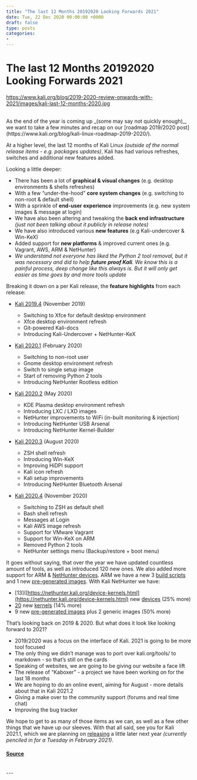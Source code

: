```yaml
---
title: "The last 12 Months 20192020 Looking Forwards 2021"
date: Tue, 22 Dec 2020 00:00:00 +0000
draft: false
type: posts
categories: 
- 
---
```

# The last 12 Months 20192020 Looking Forwards 2021
https://www.kali.org/blog/2019-2020-review-onwards-with-2021/images/kali-last-12-months-2020.jpg
<br/>

<br/>
As the end of the year is coming up _(some may say not quickly enough)_, we want to take a few minutes and recap on our [roadmap 2019/2020 post](https://www.kali.org/blog/kali-linux-roadmap-2019-2020/).

At a higher level, the last 12 months of Kali Linux _(outside of the normal release items - e.g. packages updates)_, Kali has had various refreshes, switches and additional new features added.

Looking a little deeper:

-   There has been a lot of **graphical & visual changes** (e.g. desktop environments & shells refreshes)
-   With a few “under-the-hood” **core system changes** (e.g. switching to non-root & default shell)
-   With a sprinkle of **end-user experience** improvements (e.g. new system images & message at login)
-   We have also been altering and tweaking the **back end infrastructure** _(just not been talking about it publicly in release notes)_
-   We have also introduced various **new features** (e.g Kali-undercover & Win-KeX)
-   Added support for **new platforms** & improved current ones (e.g. Vagrant, AWS, ARM & NetHunter)
-   _We understand not everyone has liked the Python 2 tool removal, but it was necessary and did to help **future proof Kali**. We know this is a painful process, deep change like this always is. But it will only get easier as time goes by and more tools update_

Breaking it down on a per Kali release, the **feature highlights** from each release:

-   [Kali 2019.4](https://www.kali.org/blog/kali-linux-2019-4-release/) (November 2019)
    
    -   Switching to Xfce for default desktop environment
    -   Xfce desktop environment refresh
    -   Git-powered Kali-docs
    -   Introducing Kali-Undercover + NetHunter-KeX
-   [Kali 2020.1](https://www.kali.org/blog/kali-linux-2020-1-release/) (February 2020)
    
    -   Switching to non-root user
    -   Gnome desktop environment refresh
    -   Switch to single setup image
    -   Start of removing Python 2 tools
    -   Introducing NetHunter Rootless edition
-   [Kali 2020.2](https://www.kali.org/blog/kali-linux-2020-2-release/) (May 2020)
    
    -   KDE Plasma desktop environment refresh
    -   Introducing LXC / LXD images
    -   NetHunter improvements to WiFi (in-built monitoring & injection)
    -   Introducing NetHunter USB Arsenal
    -   Introducing NetHunter Kernel-Builder
-   [Kali 2020.3](https://www.kali.org/blog/kali-linux-2020-3-release/) (August 2020)
    
    -   ZSH shell refresh
    -   Introducing Win-KeX
    -   Improving HiDPI support
    -   Kali icon refresh
    -   Kali setup improvements
    -   Introducing NetHunter Bluetooth Arsenal
-   [Kali 2020.4](https://www.kali.org/blog/kali-linux-2020-4-release/) (November 2020)
    
    -   Switching to ZSH as default shell
    -   Bash shell refresh
    -   Messages at Login
    -   Kali AWS image refresh
    -   Support for VMware Vagrant
    -   Support for Win-KeX on ARM
    -   Removed Python 2 tools
    -   NetHunter settings menu (Backup/restore + boot menu)

It goes without saying, that over the year we have updated countless amount of tools, as well as introduced 120 new ones. We also added more support for ARM & [NetHunter devices](https://nethunter.kali.org/device-kernels.html). ARM we have a new 3 [build scripts](https://gitlab.com/kalilinux/build-scripts/kali-arm) and 1 new [pre-generated images](https://www.kali.org/get-kali/#kali-arm). With Kali NetHunter we have:

-   \[13\]([https://nethunter.kali.org/device-kernels.html](https://nethunter.kali.org/device-kernels.html) new [devices](https://gitlab.com/kalilinux/nethunter/build-scripts/kali-nethunter-kernels) (25% more)
-   [20](https://nethunter.kali.org/kernels.html) new [kernels](https://gitlab.com/kalilinux/nethunter/build-scripts/kali-nethunter-kernels) (14% more)
-   9 new [pre-generated images](https://www.kali.org/get-kali/#kali-mobile) plus 2 generic images (50% more)

That’s looking back on 2019 & 2020. But what does it look like looking forward to 2021?

-   2019/2020 was a focus on the interface of Kali. 2021 is going to be more tool focused
-   The only thing we didn’t manage was to port over kali.org/tools/ to markdown - so that’s still on the cards
-   Speaking of websites, we are going to be giving our website a face lift
-   The release of “Kaboxer” - a project we have been working on for the last 18 months
-   We are hoping to do an online event, aiming for August - more details about that in Kali 2021.2
-   Giving a make over to the community support (forums and real time chat)
-   Improving the bug tracker

We hope to get to as many of those items as we can, as well as a few other things that we have up our sleeves. With that all said, see you for Kali 2021.1, which we are planning on [releasing](https://www.kali.org/releases/) a little later next year _(currently penciled in for a Tuesday in February 2021)_.

#### [Source](https://www.kali.org/blog/2019-2020-review-onwards-with-2021/)

<br/>
---
